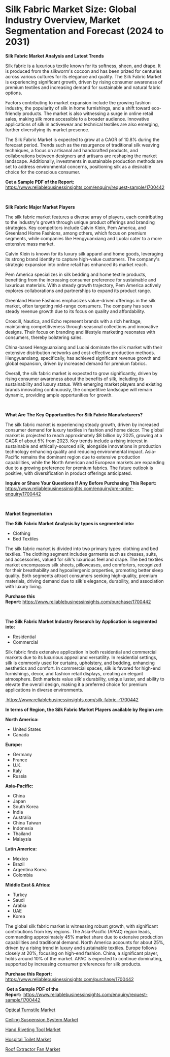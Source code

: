 <p><h1>Silk Fabric Market Size: Global Industry Overview, Market Segmentation and Forecast (2024 to 2031)</h1></p><p><strong>Silk Fabric Market Analysis and Latest Trends</strong></p>
<p><p>Silk fabric is a luxurious textile known for its softness, sheen, and drape. It is produced from the silkworm's cocoon and has been prized for centuries across various cultures for its elegance and quality. The Silk Fabric Market is experiencing significant growth, driven by rising consumer awareness of premium textiles and increasing demand for sustainable and natural fabric options. </p><p>Factors contributing to market expansion include the growing fashion industry, the popularity of silk in home furnishings, and a shift toward eco-friendly products. The market is also witnessing a surge in online retail sales, making silk more accessible to a broader audience. Innovative applications of silk in activewear and technical textiles are also emerging, further diversifying its market presence.</p><p>The Silk Fabric Market is expected to grow at a CAGR of 10.8% during the forecast period. Trends such as the resurgence of traditional silk weaving techniques, a focus on artisanal and handcrafted products, and collaborations between designers and artisans are reshaping the market landscape. Additionally, investments in sustainable production methods are set to address environmental concerns, positioning silk as a desirable choice for the conscious consumer.</p></p>
<p><strong>Get a Sample PDF of the Report:&nbsp;</strong> <a href="https://www.reliablebusinessinsights.com/enquiry/request-sample/1700442?utm_campaign=1611&utm_medium=2&utm_source=Github&utm_content=ia&utm_term=21102024&utm_id=silk-fabric">https://www.reliablebusinessinsights.com/enquiry/request-sample/1700442</a></p>
<p>&nbsp;</p>
<p><strong>Silk Fabric Major Market Players</strong></p>
<p><p>The silk fabric market features a diverse array of players, each contributing to the industry's growth through unique product offerings and branding strategies. Key competitors include Calvin Klein, Pem America, and Greenland Home Fashions, among others, which focus on premium segments, while companies like Hengyuanxiang and Luolai cater to a more extensive mass market.</p><p>Calvin Klein is known for its luxury silk apparel and home goods, leveraging its strong brand identity to capture high-value customers. The company's strategic expansion into online retail has enhanced its market reach.</p><p>Pem America specializes in silk bedding and home textile products, benefiting from the increasing consumer preference for sustainable and luxurious materials. With a steady growth trajectory, Pem America actively explores collaborations and partnerships to expand its product range.</p><p>Greenland Home Fashions emphasizes value-driven offerings in the silk market, often targeting mid-range consumers. The company has seen steady revenue growth due to its focus on quality and affordability.</p><p>Croscill, Nautica, and Echo represent brands with a rich heritage, maintaining competitiveness through seasonal collections and innovative designs. Their focus on branding and lifestyle marketing resonates with consumers, thereby bolstering sales.</p><p>China-based Hengyuanxiang and Luolai dominate the silk market with their extensive distribution networks and cost-effective production methods. Hengyuanxiang, specifically, has achieved significant revenue growth and global expansion, driven by increased demand for premium fabrics.</p><p>Overall, the silk fabric market is expected to grow significantly, driven by rising consumer awareness about the benefits of silk, including its sustainability and luxury status. With emerging market players and existing brands innovating continuously, the competitive landscape will remain dynamic, providing ample opportunities for growth.</p></p>
<p>&nbsp;</p>
<p><strong>What Are The Key Opportunities For Silk Fabric Manufacturers?</strong></p>
<p><p>The silk fabric market is experiencing steady growth, driven by increased consumer demand for luxury textiles in fashion and home décor. The global market is projected to reach approximately $8 billion by 2025, growing at a CAGR of about 5% from 2023. Key trends include a rising interest in sustainable and ethically-sourced silk, alongside innovations in production technology enhancing quality and reducing environmental impact. Asia-Pacific remains the dominant region due to extensive production capabilities, while the North American and European markets are expanding due to a growing preference for premium fabrics. The future outlook is positive, with diversification in product offerings anticipated.</p></p>
<p><strong>Inquire or Share Your Questions If Any Before Purchasing This Report:</strong> <a href="https://www.reliablebusinessinsights.com/enquiry/pre-order-enquiry/1700442?utm_campaign=1611&utm_medium=2&utm_source=Github&utm_content=ia&utm_term=21102024&utm_id=silk-fabric">https://www.reliablebusinessinsights.com/enquiry/pre-order-enquiry/1700442</a></p>
<p>&nbsp;</p>
<p><strong>Market Segmentation</strong></p>
<p><strong>The Silk Fabric Market Analysis by types is segmented into:</strong></p>
<p><ul><li>Clothing</li><li>Bed Textiles</li></ul></p>
<p><p>The silk fabric market is divided into two primary types: clothing and bed textiles. The clothing segment includes garments such as dresses, suits, and accessories, valued for silk's luxurious feel and drape. The bed textiles market encompasses silk sheets, pillowcases, and comforters, recognized for their breathability and hypoallergenic properties, promoting better sleep quality. Both segments attract consumers seeking high-quality, premium materials, driving demand due to silk's elegance, durability, and association with luxury living.</p></p>
<p><strong>Purchase this Report:&nbsp;</strong><a href="https://www.reliablebusinessinsights.com/purchase/1700442?utm_campaign=1611&utm_medium=2&utm_source=Github&utm_content=ia&utm_term=21102024&utm_id=silk-fabric">https://www.reliablebusinessinsights.com/purchase/1700442</a></p>
<p>&nbsp;</p>
<p><strong>The Silk Fabric Market Industry Research by Application is segmented into:</strong></p>
<p><ul><li>Residential</li><li>Commercial</li></ul></p>
<p><p>Silk fabric finds extensive application in both residential and commercial markets due to its luxurious appeal and versatility. In residential settings, silk is commonly used for curtains, upholstery, and bedding, enhancing aesthetics and comfort. In commercial spaces, silk is favored for high-end furnishings, decor, and fashion retail displays, creating an elegant atmosphere. Both markets value silk's durability, unique luster, and ability to elevate the overall design, making it a preferred choice for premium applications in diverse environments.</p></p>
<p><a href="https://www.reliablebusinessinsights.com/silk-fabric-r1700442?utm_campaign=1611&utm_medium=2&utm_source=Github&utm_content=ia&utm_term=21102024&utm_id=silk-fabric">&nbsp;https://www.reliablebusinessinsights.com/silk-fabric-r1700442</a></p>
<p><strong>In terms of Region, the Silk Fabric Market Players available by Region are:</strong></p>
<p>
    <p> <strong> North America: </strong>
        <ul>
            <li>United States</li>
            <li>Canada</li>
        </ul>
        </p> 
    <p> <strong> Europe: </strong>
        <ul>
            <li>Germany</li>
            <li>France</li>
            <li>U.K.</li>
            <li>Italy</li>
            <li>Russia</li>
        </ul>
        </p> 
    <p> <strong> Asia-Pacific: </strong>
        <ul>
            <li>China</li>
            <li>Japan</li>
            <li>South Korea</li>
            <li>India</li>
            <li>Australia</li>
            <li>China Taiwan</li>
            <li>Indonesia</li>
            <li>Thailand</li>
            <li>Malaysia</li>
        </ul>
        </p> 
    <p> <strong> Latin America: </strong>
        <ul>
            <li>Mexico</li>
            <li>Brazil</li>
            <li>Argentina Korea</li>
            <li>Colombia</li>
        </ul>
        </p> 
    <p> <strong> Middle East & Africa: </strong>
        <ul>
            <li>Turkey</li>
            <li>Saudi</li>
            <li>Arabia</li>
            <li>UAE</li>
            <li>Korea</li>
        </ul>
    </p>
    </p>
<p><p>The global silk fabric market is witnessing robust growth, with significant contributions from key regions. The Asia-Pacific (APAC) region leads, commanding approximately 45% market share due to extensive production capabilities and traditional demand. North America accounts for about 25%, driven by a rising trend in luxury and sustainable textiles. Europe follows closely at 20%, focusing on high-end fashion. China, a significant player, holds around 10% of the market. APAC is expected to continue dominating, supported by increasing consumer preferences for silk products.</p></p>
<p><strong>Purchase this Report: </strong><a href="https://www.reliablebusinessinsights.com/purchase/1700442?utm_campaign=1611&utm_medium=2&utm_source=Github&utm_content=ia&utm_term=21102024&utm_id=silk-fabric">https://www.reliablebusinessinsights.com/purchase/1700442</a></p>
<p>&nbsp;<strong>Get a Sample PDF of the Report:&nbsp;&nbsp;</strong><a href="https://www.reliablebusinessinsights.com/enquiry/request-sample/1700442?utm_campaign=1611&utm_medium=2&utm_source=Github&utm_content=ia&utm_term=21102024&utm_id=silk-fabric">https://www.reliablebusinessinsights.com/enquiry/request-sample/1700442</a></p>
<p><strong></strong></p>
<p><p><a href="https://www.linkedin.com/pulse/optical-turnstile-industry-sector-new-technologies-market-knvze?utm_campaign=1611&utm_medium=2&utm_source=Github&utm_content=ia&utm_term=21102024&utm_id=silk-fabric">Optical Turnstile Market</a></p><p><a href="https://www.linkedin.com/pulse/ceiling-suspension-system-industry-forecast-market-shifts-h4tye?utm_campaign=1611&utm_medium=2&utm_source=Github&utm_content=ia&utm_term=21102024&utm_id=silk-fabric">Ceiling Suspension System Market</a></p><p><a href="https://www.linkedin.com/pulse/top-trends-transforming-hand-riveting-tool-market-2024-2031-iv5ne?utm_campaign=1611&utm_medium=2&utm_source=Github&utm_content=ia&utm_term=21102024&utm_id=silk-fabric">Hand Riveting Tool Market</a></p><p><a href="https://www.linkedin.com/pulse/evolution-hospital-toilet-market-key-shifts-from-2024-2031-9m1qf?utm_campaign=1611&utm_medium=2&utm_source=Github&utm_content=ia&utm_term=21102024&utm_id=silk-fabric">Hospital Toilet Market</a></p><p><a href="https://www.linkedin.com/pulse/roof-extractor-fan-value-chain-analysis-from-raw-materials-o4t1e?utm_campaign=1611&utm_medium=2&utm_source=Github&utm_content=ia&utm_term=21102024&utm_id=silk-fabric">Roof Extractor Fan Market</a></p></p>